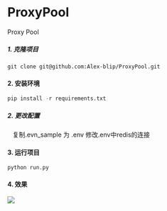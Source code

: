 # ProxyPool
Proxy Pool


##### 1. 克隆项目
```
git clone git@github.com:Alex-blip/ProxyPool.git
```

#### 2. 安装环境
```python
pip install -r requirements.txt
```

##### 2. 更改配置
&nbsp;&nbsp; 复制.evn_sample 为 .env 修改.env中redis的连接

#### 3. 运行项目
```
python run.py
```
#### 4. 效果
<img src="http://mingyang920.com/blog/img/Snipaste_2019-11-17_21-32-52.png"/>